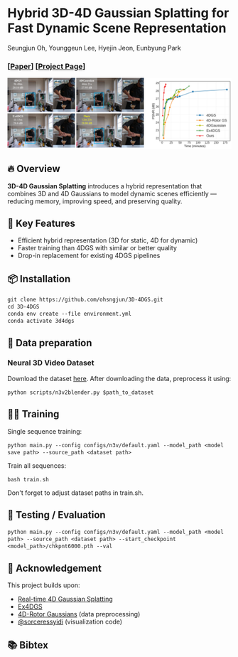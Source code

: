 # Hybrid 3D-4D Gaussian Splatting for Fast Dynamic Scene Representation
Seungjun Oh, Younggeun Lee, Hyejin Jeon, Eunbyung Park

### [[Paper]()] [[Project Page](https://ohsngjun.github.io/3D-4DGS/)]

![main](assets/main.jpg)


## 🔥 Overview

**3D-4D Gaussian Splatting** introduces a hybrid representation that combines 3D and 4D Gaussians to model dynamic scenes efficiently — reducing memory, improving speed, and preserving quality.

## 📌 Key Features

- Efficient hybrid representation (3D for static, 4D for dynamic)
- Faster training than 4DGS with similar or better quality
- Drop-in replacement for existing 4DGS pipelines


## 📦 Installation

```shell
git clone https://github.com/ohsngjun/3D-4DGS.git
cd 3D-4DGS
conda env create --file environment.yml
conda activate 3d4dgs
```

## 📁 Data preparation
### Neural 3D Video Dataset
Download the dataset [here](https://github.com/facebookresearch/Neural_3D_Video).
After downloading the data, preprocess it using:
```shell
python scripts/n3v2blender.py $path_to_dataset
```

## 🏃‍♂️ Training
Single sequence training:
```shell
python main.py --config configs/n3v/default.yaml --model_path <model save path> --source_path <dataset path>
```
Train all sequences:
```shell
bash train.sh
```
Don't forget to adjust dataset paths in train.sh.

## 🧪 Testing / Evaluation

```shell
python main.py --config configs/n3v/default.yaml --model_path <model path> --source_path <dataset path> --start_checkpoint <model_path>/chkpnt6000.pth --val
```

## 🙏 Acknowledgement
This project builds upon:
- [Real-time 4D Gaussian Splatting](https://github.com/fudan-zvg/4d-gaussian-splatting)
- [Ex4DGS](https://github.com/juno181/Ex4DGS)
- [4D-Rotor Gaussians](https://github.com/weify627/4D-Rotor-Gaussians) (data preprocessing)
- [@sorceressyidi](https://github.com/sorceressyidi) (visualization code)

## 📚 Bibtex

```
```
